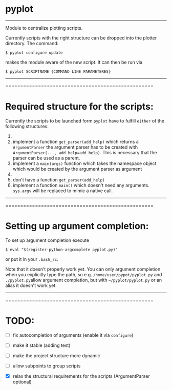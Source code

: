 # pyplot
-------------------------
Module to centralize plotting scripts.

Currently scripts with the right structure can be dropped into the plotter directory.
The command:

    $ pyplot configure update

makes the module aware of the new script.
It can then be run via

    $ pyplot SCRIPTNAME {COMMAND LINE PARAMETERES}
-------------------------
==================================================
# Required structure for the scripts:

Currently the scripts to be launched form `pyplot` have to fulfill `either` of the following structures:

1. 
  1. implement a function `get_parser(add_help)` which returns a `ArgumentParser` the argument parser 
        has to be created with `ArgumentParser(..., add_help=add_help)`. This is necessary that the parser 
        can be used as a parent.
  2. implement a `main(args)` function which takes the namespace object which would be created by the 
        argument parser as argument
2. 
  1. don't have a function `get_parser(add_help)`
  2. implement a function `main()` which doesn't need any arguments. `sys.argv` will be replaced 
     to mimic a native call.

-------------------------
==================================================
# Setting up argument completion:

To set up argument completion execute

    $ eval "$(register-python-argcomplete pyplot.py)"

or put it in your `.bash_rc`.

Note that it doesn't properly work yet. You can only argument completion when you explicitly type the path,
so e.g. `/home/user/pypot/pyplot.py` and `./pyplot.py`allow argument completion, but with `~/pyplot/pyplot.py`
or an alias it doesn't work yet.

-------------------------
==================================================
# TODO:

 - [ ] fix autocompletion of arguments (enable it via `configure`)
 - [ ] make it stable (adding test)
 - [ ] make the project structure more dynamic
 - [ ] allow subpoints to group scripts
 - [x] relax the structural requirements for the scripts (ArgumentParser optional)

